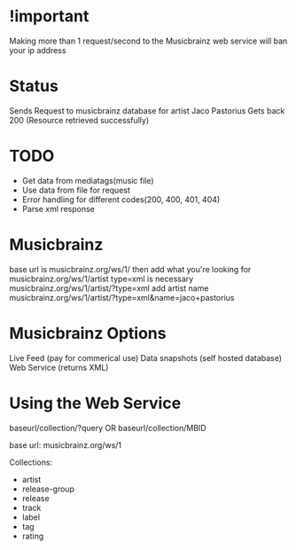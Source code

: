 !important
==========
Making more than 1 request/second to the Musicbrainz web service will ban your ip address

Status
========

Sends Request to musicbrainz database for artist Jaco Pastorius
Gets back 200 (Resource retrieved successfully)



TODO
==========
* Get data from mediatags(music file)
* Use data from file for request
* Error handling for different codes(200, 400, 401, 404)
* Parse xml response


Musicbrainz
=========
base url is musicbrainz.org/ws/1/
then add what you're looking for musicbrainz.org/ws/1/artist
type=xml is necessary musicbrainz.org/ws/1/artist/?type=xml
add artist name musicbrainz.org/ws/1/artist/?type=xml&name=jaco+pastorius


Musicbrainz Options
===================

Live Feed (pay for commerical use)
Data snapshots (self hosted database)
Web Service (returns XML)


Using the Web Service
===========================

baseurl/collection/?query
OR
baseurl/collection/MBID


base url: musicbrainz.org/ws/1

Collections:
* artist
* release-group
* release
* track
* label
* tag
* rating

